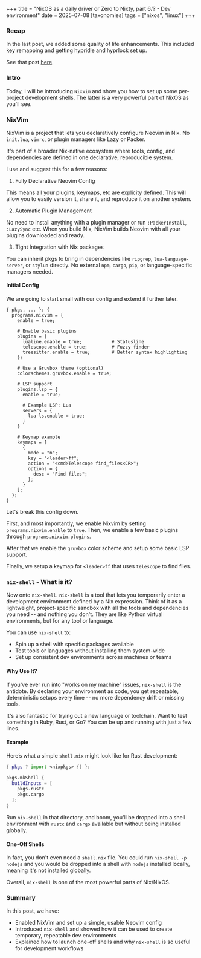 +++
title = "NixOS as a daily driver or Zero to Nixty, part 6/? - Dev environment"
date = 2025-07-08
[taxonomies]
tags = ["nixos", "linux"]
+++

### Recap

In the last post, we added some quality of life enhancements. This included
key remapping and getting hypridle and hyprlock set up.

See that post [here](/blog/2025/nixos-daily-driver-5).

### Intro

Today, I will be introducing `NixVim` and show you how to set up some
per-project development shells. The latter is a very powerful part of NixOS as
you'll see.

### NixVim

NixVim is a project that lets you declaratively configure Neovim in Nix. No
`init.lua`, `vimrc`, or plugin managers like Lazy or Packer.

It's part of a broader Nix-native ecosystem where tools, config, and
dependencies are defined in one declarative, reproducible system.

I use and suggest this for a few reasons:

1. Fully Declarative Neovim Config

This means all your plugins, keymaps, etc
are explicity defined. This will allow you to easily version it, share it, and
reproduce it on another system.

2. Automatic Plugin Management

No need to install anything with a plugin manager or run `:PackerInstall`,
`:LazySync` etc. When you build Nix, NixVim builds Neovim with all your plugins
downloaded and ready.

3. Tight Integration with Nix packages

You can inherit pkgs to bring in dependencies like `ripgrep`,
`lua-language-server`, or `stylua` directly. No external `npm`, `cargo`, `pip`,
or language-specific managers needed.

#### Initial Config

We are going to start small with our config and extend it further later.

```
{ pkgs, ... }: {
  programs.nixvim = {
    enable = true;

    # Enable basic plugins
    plugins = {
      lualine.enable = true;           # Statusline
      telescope.enable = true;         # Fuzzy finder
      treesitter.enable = true;        # Better syntax highlighting
    };

    # Use a Gruvbox theme (optional)
    colorschemes.gruvbox.enable = true;

    # LSP support
    plugins.lsp = {
      enable = true;

      # Example LSP: Lua
      servers = {
        lua-ls.enable = true;
      }
    }

    # Keymap example
    keymaps = [
      {
        mode = "n";
        key = "<leader>ff";
        action = "<cmd>Telescope find_files<CR>";
        options = {
          desc = "Find files";
        };
      }
    ];
  };
}
```

Let's break this config down.

First, and most importantly, we enable Nixvim by setting
`programs.nixvim.enable` to `true`. Then, we enable a few basic plugins through
`programs.nixvim.plugins`.

After that we enable the `gruvbox` color scheme and setup some basic LSP support.

Finally, we setup a keymap for `<leader>ff` that uses `telescope` to find files.

### `nix-shell` - What is it?

Now onto `nix-shell`. `nix-shell` is a tool that lets you temporarily enter a
development environment defined by a Nix expression. Think of it as a
lightweight, project-specific sandbox with all the tools and dependencies you
need -- and nothing you don't. They are like Python virtual environments, but
for any tool or language.

You can use `nix-shell` to:

- Spin up a shell with specific packages available
- Test tools or languages without installing them system-wide
- Set up consistent dev environments across machines or teams

#### Why Use It?

If you've ever run into "works on my machine" issues, `nix-shell` is the
antidote. By declaring your environment as code, you get repeatable,
deterministic setups every time -- no more dependency drift or missing tools.

It's also fantastic for trying out a new language or toolchain. Want to test
something in Ruby, Rust, or Go? You can be up and running with just a few
lines.

#### Example

Here’s what a simple `shell.nix` might look like for Rust development:

```nix
{ pkgs ? import <nixpkgs> {} }:

pkgs.mkShell {
  buildInputs = [
    pkgs.rustc
    pkgs.cargo
  ];
}
```

Run `nix-shell` in that directory, and boom, you'll be dropped into a shell
environment with `rustc` and `cargo` available but without being installed
globally.

#### One-Off Shells

In fact, you don't even need a `shell.nix` file. You could run
`nix-shell -p nodejs` and you would be dropped into a shell with `nodejs` 
installed locally, meaning it's not installed globally.

Overall, `nix-shell` is one of the most powerful parts of Nix/NixOS.

### Summary

In this post, we have:

- Enabled NixVim and set up a simple, usable Neovim config
- Introduced `nix-shell` and showed how it can be used to create temporary,
  repeatable dev environments
- Explained how to launch one-off shells and why `nix-shell` is so useful for
  development workflows
